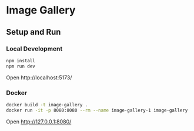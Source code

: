 # Image Gallery

## Setup and Run

### Local Development
```bash
npm install
npm run dev
```
Open http://localhost:5173/

### Docker
```bash
docker build -t image-gallery .
docker run -it -p 8080:8080 --rm --name image-gallery-1 image-gallery
```
Open http://127.0.0.1:8080/